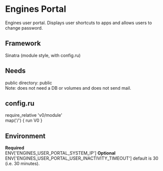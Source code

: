 Engines Portal
==============

Engines user portal. Displays user shortcuts to apps and allows users to change password.

Framework
---------
Sinatra (module style, with config.ru)

Needs
-----
public directory: public   
Note: does not need a DB or volumes and does not send mail.

config.ru
---------
require_relative 'v0/module'  
map('/') { run V0 }  

Environment
-----------
**Required**  
ENV['ENGINES_USER_PORTAL_SYSTEM_IP']
**Optional**  
ENV['ENGINES_USER_PORTAL_USER_INACTIVITY_TIMEOUT'] default is 30 (i.e. 30 minutes).  
